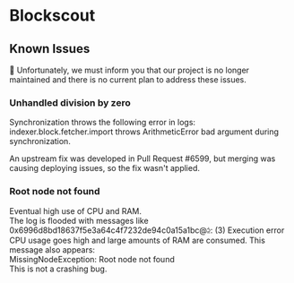 # Blockscout
## Known Issues

🛑 Unfortunately, we must inform you that our project is no longer maintained and there is no current plan to address these issues.   
### Unhandled division by zero
Synchronization throws the following error in logs:  
indexer.block.fetcher.import throws ArithmeticError bad argument during synchronization.  
   
An upstream fix was developed in Pull Request #6599, but merging was causing deploying issues, so the fix wasn't applied.
### Root node not found
Eventual high use of CPU and RAM.  
The log is flooded with messages like  
0x6996d8bd18637f5e3a64c4f7232de94c0a15a1bc@⫄: (3) Execution error  
CPU usage goes high and large amounts of RAM are consumed. This message also appears:  
MissingNodeException: Root node not found  
This is not a crashing bug.